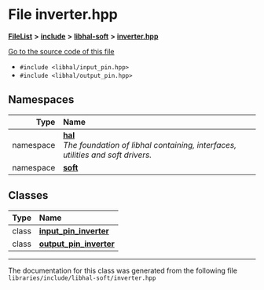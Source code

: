 

# File inverter.hpp



[**FileList**](files.md) **>** [**include**](dir_cba0faac6e93618a6e2539705915bd70.md) **>** [**libhal-soft**](dir_d4bad6877cf31bc2d39b696d7a305013.md) **>** [**inverter.hpp**](inverter_8hpp.md)

[Go to the source code of this file](inverter_8hpp_source.md)



* `#include <libhal/input_pin.hpp>`
* `#include <libhal/output_pin.hpp>`













## Namespaces

| Type | Name |
| ---: | :--- |
| namespace | [**hal**](namespacehal.md) <br>_The foundation of libhal containing, interfaces, utilities and soft drivers._  |
| namespace | [**soft**](namespacehal_1_1soft.md) <br> |


## Classes

| Type | Name |
| ---: | :--- |
| class | [**input\_pin\_inverter**](classhal_1_1soft_1_1input__pin__inverter.md) <br> |
| class | [**output\_pin\_inverter**](classhal_1_1soft_1_1output__pin__inverter.md) <br> |



















































------------------------------
The documentation for this class was generated from the following file `libraries/include/libhal-soft/inverter.hpp`

